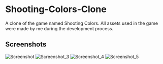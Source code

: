 # Shooting-Colors-Clone
A clone of the game named Shooting Colors. All assets used in the game were made by me during the development process.

## Screenshots
![Screenshot](https://user-images.githubusercontent.com/48692367/118067721-cae85200-b3a9-11eb-8338-fddfe50f568d.png)
![Screenshot_3](https://user-images.githubusercontent.com/48692367/118067730-ce7bd900-b3a9-11eb-87f0-7b020009320e.png)
![Screenshot_4](https://user-images.githubusercontent.com/48692367/118067735-cfad0600-b3a9-11eb-8324-7b5bfe35f623.png)
![Screenshot_5](https://user-images.githubusercontent.com/48692367/118067737-d0de3300-b3a9-11eb-891f-d068e842844d.png)
